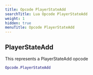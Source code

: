 ```yaml
---
title: Opcode PlayerStateAdd
searchTitle: Lua Opcode PlayerStateAdd
weight: 1
hidden: true
menuTitle: Opcode PlayerStateAdd
---
```

## PlayerStateAdd

This represents a PlayerStateAdd opcode
```lua
Opcode.PlayerStateAdd
```